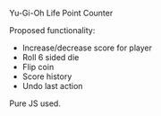 Yu-Gi-Oh Life Point Counter <br>

Proposed functionality:<br>

- Increase/decrease score for player
- Roll 6 sided die <br>
- Flip coin<br>
- Score history<br>
- Undo last action<br>

Pure JS used.
